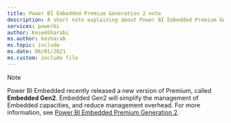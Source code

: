 ```yaml
---
title: Power BI Embedded Premium Generation 2 note
description: A short note explaining about Power BI Embedded Premium Generation 2
services: powerbi
author: KesemSharabi
ms.author: kesharab
ms.topic: include
ms.date: 06/01/2021
ms.custom: include file
---
```


>[!NOTE]
>Power BI Embedded recently released a new version of Premium, called **Embedded Gen2**. Embedded Gen2 will simplify the management of Embedded capacities, and reduce management overhead. For more information, see [Power BI Embedded Premium Generation 2](../developer/embedded/power-bi-embedded-premium-gen2.md).